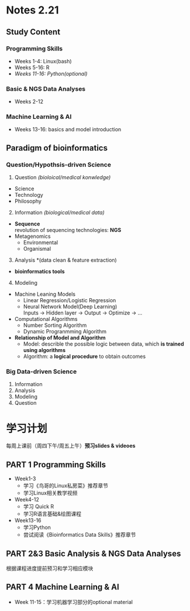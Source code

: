# Notes 2.21  
## Study Content  
### Programming Skills
- Weeks 1-4: Linux(bash)  
- Weeks 5-16: R
- *Weeks 11-16: Python(optional)*  
  
### Basic & NGS Data Analyses  
- Weeks 2-12  
  
### Machine Learning & AI  
- Weeks 13-16: basics and model introduction 
  
  
## Paradigm of bioinformatics 
### **Question/Hypothsis-driven** Science  
1. Question *(bioloical/medical konwledge)*
- Science  
- Technology  
- Philosophy  
2. Information *(biological/medical data)*  
- **Sequence**  
    revolution of sequencing technologies: **NGS**  
- Metagenomics  
    - Environmental  
    - Organismal  
3. Analysis  *(data clean & feature extraction)  
- **bioinformatics tools**  
4. Modeling 
- Machine Leaning Models
   - Linear Regression/Logistic Regression
   - Neural Network Model(Deep Learning)  
        Inputs -> Hidden layer -> Output -> Optimize -> ...  
- Computational Algorithms  
   - Number Sorting Algorithm
   - Dynamic Progranmming Algorithm  
- **Relationship of Model and Algorithm**  
   - Model: describle the possible logic between data, which **is trained using algorithms**  
   - Algorithm: a **logical procedure** to obtain outcomes  
  
### **Big Data-driven** Science  
1. Information  
2. Analysis  
3. Modeling  
4. Question  
  
# 学习计划  
  每周上课前（周四下午/周五上午）**预习slides & videoes**  
## PART 1 Programming Skills  
- Week1-3  
    - 学习《鸟哥的Linux私房菜》推荐章节
    - 学习Linux相关教学视频
- Week4-12
    - 学习 Quick R
    - 学习R语言基础&绘图课程
- Week13-16
    - 学习Python
    - 尝试阅读《Bioinformatics Data Skills》推荐章节
## PART 2&3 Basic Analysis & NGS Data Analyses  
  根据课程进度提前预习和学习相应模块  
## PART 4 Machine Learning & AI  
- Week 11-15：学习机器学习部分的optional material
